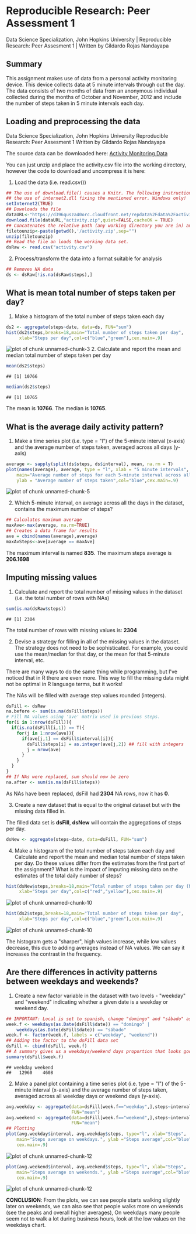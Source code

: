 # Reproducible Research: Peer Assessment 1

Data Science Specialization, John Hopkins University |
Reproducible Research: Peer Assesment 1 |
Written by Gildardo Rojas Nandayapa 

## Summary

This assignment makes use of data from a personal activity monitoring device. This device collects data at 5 minute intervals through out the day. The data consists of two months of data from an anonymous individual collected during the months of October and November, 2012 and include the number of steps taken in 5 minute intervals each day.

## Loading and preprocessing the data

Data Science Specialization, John Hopkins University
Reproducible Research: Peer Assesment 1
Written by Gildardo Rojas Nandayapa

The source data can be downloaded here: [Activity Monitoring Data](https://d396qusza40orc.cloudfront.net/repdata%2Fdata%2Factivity.zip)

You can just unzip and place the activity.csv file into the working directory,
however the code to download and uncompress it is here:

1. Load the data (i.e. read.csv())

```r
## The use of download.file() causes a Knitr. The following instruction forces
## the use of internet2.dll fixing the mentioned error. Windows only!
setInternet2(TRUE)  
## Downloads the file
dataURL<-"https://d396qusza40orc.cloudfront.net/repdata%2Fdata%2Factivity.zip"
download.file(dataURL,"activity.zip",quiet=FALSE,cacheOK = TRUE)
## Concatenates the relative path (any working directory you are in) and the file.
filetounzip<-paste(getwd(),'/activity.zip',sep="")
unzip(filetounzip)
## Read the file an loads the working data set.
dsRaw <- read.csv("activity.csv")
```
2. Process/transform the data into a format suitable for analysis

```r
## Removes NA data
ds <- dsRaw[!is.na(dsRaw$steps),]
```

## What is mean total number of steps taken per day?
1. Make a histogram of the total number of steps taken each day

```r
ds2 <- aggregate(steps~date, data=ds, FUN="sum")
hist(ds2$steps,breaks=18,main="Total number of steps taken per day",
     xlab="Steps per day",col=c("blue","green"),cex.main=.9)
```

![plot of chunk unnamed-chunk-3](./PA1_template_files/figure-html/unnamed-chunk-3.png) 
2. Calculate and report the mean and median total number of steps taken per day

```r
mean(ds2$steps)
```

```
## [1] 10766
```

```r
median(ds2$steps)
```

```
## [1] 10765
```
The mean is **10766**.
The median is **10765**. 

## What is the average daily activity pattern?

1. Make a time series plot (i.e. type = "l") of the 5-minute interval (x-axis) and the average number of steps taken, averaged across all days (y-axis)

```r
average <- sapply(split(ds$steps, ds$interval), mean, na.rm = T)
plot(names(average), average, type = "l", xlab = "5 minute intervals", 
    main="Average number of steps for each 5-minute interval across all days.",
    ylab = "Average number of steps taken",col="blue",cex.main=.9)
```

![plot of chunk unnamed-chunk-5](./PA1_template_files/figure-html/unnamed-chunk-5.png) 

2. Which 5-minute interval, on average across all the days in the dataset, contains the maximum number of steps?

```r
## Calculates maximum average
maxAve<-max(average, na.rm=TRUE)
## Creates a data frame for results
ave = cbind(names(average),average)
maxAvSteps<-ave[average == maxAve]
```
The maximum interval is named **835**.
The maximum steps average is **206.1698**

## Imputing missing values

1. Calculate and report the total number of missing values in the dataset (i.e. the total number of rows with NAs)


```r
sum(is.na(dsRaw$steps))
```

```
## [1] 2304
```
The total number of rows with missing values is: **2304**


2. Devise a strategy for filling in all of the missing values in the dataset. The strategy does not need to be sophisticated. For example, you could use the mean/median for that day, or the mean for that 5-minute interval, etc.

There are many ways to do the same thing while programming, but I've noticed that in R there are even more. This way to fill the missing data might not be optimal in R language terms, but it works!

The NAs will be filled with average step values rounded (integers).

```r
dsFill <- dsRaw
na.before <- sum(is.na(dsFill$steps))
# Fill NA values using 'ave' matrix used in previous steps.
for(i in 1:nrow(dsFill)){
  if(is.na(dsFill[i,1]) == T){
    for(j in 1:nrow(ave)){
      if(ave[j,1] == dsFill$interval[i]){
        dsFill$steps[i] = as.integer(ave[j,2]) ## fill with integers
        j = nrow(ave)
      }
    }
  }
}
## If NAs were replaced, sum should now be zero
na.after <- sum(is.na(dsFill$steps))
```
As NAs have been replaced, dsFill had **2304** NA rows, now it has **0**.

3. Create a new dataset that is equal to the original dataset but with the missing data filled in.

The filled data set is **dsFill**, **dsNew** will contain the aggregations of steps per day. 

```r
dsNew <- aggregate(steps~date, data=dsFill, FUN="sum")
```

4. Make a histogram of the total number of steps taken each day and Calculate and report the mean and median total number of steps taken per day. Do these values differ from the estimates from the first part of the assignment? What is the impact of imputing missing data on the estimates of the total daily number of steps?

```r
hist(dsNew$steps,breaks=18,main="Total number of steps taken per day (NA filled)",
     xlab="Steps per day",col=c("red","yellow"),cex.main=.9)
```

![plot of chunk unnamed-chunk-10](./PA1_template_files/figure-html/unnamed-chunk-101.png) 

```r
hist(ds2$steps,breaks=18,main="Total number of steps taken per day",
     xlab="Steps per day",col=c("blue","green"),cex.main=.9)
```

![plot of chunk unnamed-chunk-10](./PA1_template_files/figure-html/unnamed-chunk-102.png) 

The histogram gets a "sharper", high values increase, while low values decrease, this due to adding averages instead of NA values. We can say it increases the contrast in the frequency.

## Are there differences in activity patterns between weekdays and weekends?

1. Create a new factor variable in the dataset with two levels - "weekday" and "weekend" indicating whether a given date is a weekday or weekend day.

```r
## IMPORTANT: Local is set to spanish, change "domingo" and "sábado" as needed.
week.f <- weekdays(as.Date(dsFill$date)) == "domingo" |
    weekdays(as.Date(dsFill$date)) == "sábado"
week.f <- factor(week.f, labels = c("weekday", "weekend"))
## Adding the factor to the dsFill data set
dsFill <- cbind(dsFill, week.f)
## A summary gives us a weekdays/weekend days proportion that looks good (5/2).
summary(dsFill$week.f)
```

```
## weekday weekend 
##   12960    4608
```

2. Make a panel plot containing a time series plot (i.e. type = "l") of the 5-minute interval (x-axis) and the average number of steps taken, averaged across all weekday days or weekend days (y-axis).


```r
avg.weekday <- aggregate(data=dsFill[week.f=="weekday",],steps~interval,
                         FUN="mean")
avg.weekend <- aggregate(data=dsFill[week.f=="weekend",],steps~interval,
                         FUN="mean")
## Plotting
plot(avg.weekday$interval, avg.weekday$steps, type="l", xlab="Steps", 
    main="Steps average on weekdays.", ylab ="Steps average",col="blue",
    cex.main=.9)
```

![plot of chunk unnamed-chunk-12](./PA1_template_files/figure-html/unnamed-chunk-121.png) 

```r
plot(avg.weekend$interval, avg.weekend$steps, type="l", xlab="Steps", 
    main="Steps average on weekends.", ylab ="Steps average",col="blue",
    cex.main=.9)
```

![plot of chunk unnamed-chunk-12](./PA1_template_files/figure-html/unnamed-chunk-122.png) 

**CONCLUSION**: From the plots, we can see people starts walking slightly later on weekends, we can also see that people walks more on weekends (see the peaks and overall higher averages), On weekdays many people seem not to walk a lot during business hours, look at the low values on the weekdays chart.
